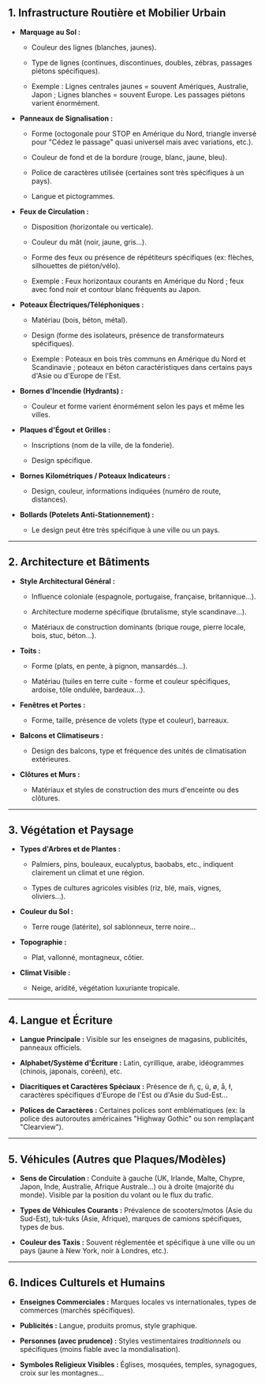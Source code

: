 ## 1. Infrastructure Routière et Mobilier Urbain

  

* **Marquage au Sol :**

	* Couleur des lignes (blanches, jaunes).

	* Type de lignes (continues, discontinues, doubles, zébras, passages piétons spécifiques).

	* Exemple : Lignes centrales jaunes = souvent Amériques, Australie, Japon ; Lignes blanches = souvent Europe. Les passages piétons varient énormément.


* **Panneaux de Signalisation :**

	* Forme (octogonale pour STOP en Amérique du Nord, triangle inversé pour "Cédez le passage" quasi universel mais avec variations, etc.).

	* Couleur de fond et de la bordure (rouge, blanc, jaune, bleu).

	* Police de caractères utilisée (certaines sont très spécifiques à un pays).

	* Langue et pictogrammes.

* **Feux de Circulation :**

	* Disposition (horizontale ou verticale).

	* Couleur du mât (noir, jaune, gris...).

	* Forme des feux ou présence de répétiteurs spécifiques (ex: flèches, silhouettes de piéton/vélo).

	* Exemple : Feux horizontaux courants en Amérique du Nord ; feux avec fond noir et contour blanc fréquents au Japon.

* **Poteaux Électriques/Téléphoniques :**

	* Matériau (bois, béton, métal).

	* Design (forme des isolateurs, présence de transformateurs spécifiques).

	* Exemple : Poteaux en bois très communs en Amérique du Nord et Scandinavie ; poteaux en béton caractéristiques dans certains pays d'Asie ou d'Europe de l'Est.

* **Bornes d'Incendie (Hydrants) :**

	* Couleur et forme varient énormément selon les pays et même les villes.

* **Plaques d'Égout et Grilles :**

	* Inscriptions (nom de la ville, de la fonderie).

	* Design spécifique.

* **Bornes Kilométriques / Poteaux Indicateurs :**

	* Design, couleur, informations indiquées (numéro de route, distances).

* **Bollards (Potelets Anti-Stationnement) :**

	* Le design peut être très spécifique à une ville ou un pays.

  
---
## 2. Architecture et Bâtiments

  

* **Style Architectural Général :**

	* Influence coloniale (espagnole, portugaise, française, britannique...).

	* Architecture moderne spécifique (brutalisme, style scandinave...).

	* Matériaux de construction dominants (brique rouge, pierre locale, bois, stuc, béton...).

* **Toits :**

	* Forme (plats, en pente, à pignon, mansardés...).

	* Matériau (tuiles en terre cuite - forme et couleur spécifiques, ardoise, tôle ondulée, bardeaux...).

* **Fenêtres et Portes :**

	* Forme, taille, présence de volets (type et couleur), barreaux.

* **Balcons et Climatiseurs :**

	* Design des balcons, type et fréquence des unités de climatisation extérieures.

* **Clôtures et Murs :**

	* Matériaux et styles de construction des murs d'enceinte ou des clôtures.

  
---
## 3. Végétation et Paysage

  

* **Types d'Arbres et de Plantes :**

	* Palmiers, pins, bouleaux, eucalyptus, baobabs, etc., indiquent clairement un climat et une région.

	* Types de cultures agricoles visibles (riz, blé, maïs, vignes, oliviers...).

* **Couleur du Sol :**

	* Terre rouge (latérite), sol sablonneux, terre noire...

* **Topographie :**

	* Plat, vallonné, montagneux, côtier.

* **Climat Visible :**

	* Neige, aridité, végétation luxuriante tropicale.

  
---
## 4. Langue et Écriture

  

* **Langue Principale :** Visible sur les enseignes de magasins, publicités, panneaux officiels.

* **Alphabet/Système d'Écriture :** Latin, cyrillique, arabe, idéogrammes (chinois, japonais, coréen), etc.

* **Diacritiques et Caractères Spéciaux :** Présence de ñ, ç, ü, ø, å, ł, caractères spécifiques d'Europe de l'Est ou d'Asie du Sud-Est...

* **Polices de Caractères :** Certaines polices sont emblématiques (ex: la police des autoroutes américaines "Highway Gothic" ou son remplaçant "Clearview").

---

## 5. Véhicules (Autres que Plaques/Modèles)

  

* **Sens de Circulation :** Conduite à gauche (UK, Irlande, Malte, Chypre, Japon, Inde, Australie, Afrique Australe...) ou à droite (majorité du monde). Visible par la position du volant ou le flux du trafic.

* **Types de Véhicules Courants :** Prévalence de scooters/motos (Asie du Sud-Est), tuk-tuks (Asie, Afrique), marques de camions spécifiques, types de bus.

* **Couleur des Taxis :** Souvent réglementée et spécifique à une ville ou un pays (jaune à New York, noir à Londres, etc.).

  
---

## 6. Indices Culturels et Humains

  

* **Enseignes Commerciales :** Marques locales vs internationales, types de commerces (marchés spécifiques).

* **Publicités :** Langue, produits promus, style graphique.

* **Personnes (avec prudence) :** Styles vestimentaires *traditionnels* ou spécifiques (moins fiable avec la mondialisation).

* **Symboles Religieux Visibles :** Églises, mosquées, temples, synagogues, croix sur les montagnes...